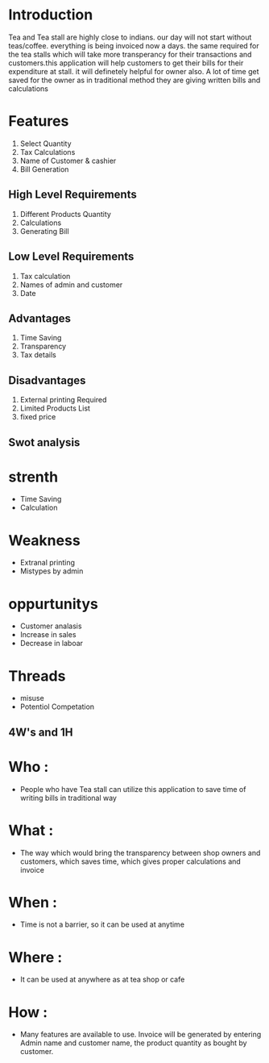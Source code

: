 
# Introduction
Tea and Tea stall are highly close to indians. our day will not start without teas/coffee. everything is being invoiced now a days. the same required for the tea stalls which will take more transperancy for their transactions and customers.this application will help customers to get their bills for their expenditure at stall. it will definetely helpful for owner also. A lot of time get saved for the owner as in traditional method they are giving written bills and calculations

# Features
1. Select Quantity
2. Tax Calculations
3. Name of Customer & cashier
4. Bill Generation











## High Level Requirements
1) Different Products Quantity
2) Calculations
3) Generating Bill
## Low Level Requirements
1) Tax calculation
2) Names of admin and customer
3) Date
## Advantages
1) Time Saving
2) Transparency
3) Tax details
## Disadvantages
1) External printing Required
2) Limited Products List
3) fixed price
## Swot analysis
 # strenth
 * Time Saving                 
 * Calculation 
 # Weakness
 * Extranal printing
 * Mistypes by admin 
 # oppurtunitys 
 * Customer analasis
 * Increase in sales 
 * Decrease in laboar
 # Threads
 * misuse
 * Potentiol Competation 
 
 ## 4W's and 1H
# Who :
* People who have Tea stall can utilize this application to save time of writing bills in traditional way
 # What :
* The way which would bring the transparency between shop owners and customers, which saves
time, which gives proper calculations and invoice
#  When :
* Time is not a barrier, so it can be used at anytime
# Where :
* It can be used at anywhere as at tea shop or cafe
# How :
* Many features are available to use. Invoice will be generated by entering Admin name and
customer name, the product quantity as bought by customer.
